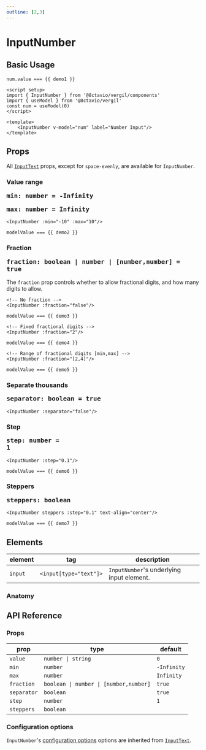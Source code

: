 ```yaml
---
outline: [2,3]
---
```


# InputNumber

<script setup>
import { InputNumber, InputSearch, Btn } from '@8ctavio/vergil/components'
import { onMounted } from 'vue'
import { useModel, toast } from '@8ctavio/vergil'

const demo1 = useModel(0, { shallow: true })
const demo2 = useModel(0, { shallow: true })
const demo3 = useModel(0, { shallow: true })
const demo4 = useModel(0, { shallow: true })
const demo5 = useModel(0, { shallow: true })
const demo6 = useModel(0, { shallow: true })
const demo7 = useModel(0, { shallow: true })
</script>

## Basic Usage

<Demo>
    <div class="col">
        <div class="row center">
            <InputNumber v-model="demo1" label="Number Input"/>
        </div>
        <div class="row center">
            <code>num.value === {{ demo1 }}</code>
        </div>
    </div>
</Demo>

```vue
<script setup>
import { InputNumber } from '@8ctavio/vergil/components'
import { useModel } from '@8ctavio/vergil'
const num = useModel(0)
</script>

<template>
    <InputNumber v-model="num" label="Number Input"/>
</template>
```

## Props

All [`InputText`](/components/form/inputText) props, except for `space-evenly`, are available for `InputNumber`.

### Value range <Badge type="tip"><pre>min: number = -Infinity</pre></Badge> <Badge type="tip"><pre>max: number = Infinity</pre></Badge>

```vue
<InputNumber :min="-10" :max="10"/>
```

<Demo>
    <div class="col">
        <div class="row center">
            <InputNumber v-model="demo2" :min="-10" :max="10"/>
        </div>
        <div class="row center">
            <code>modelValue === {{ demo2 }}</code>
        </div>
    </div>
</Demo>

### Fraction <Badge type="tip"><pre>fraction: boolean | number | [number,number] = true</pre></Badge>

The `fraction` prop controls whether to allow fractional digits, and how many digits to allow.

```vue
<!-- No fraction -->
<InputNumber :fraction="false"/>
```

<Demo>
    <div class="col">
        <div class="row center">
            <InputNumber v-model="demo3" :fraction="false"/>
        </div>
        <div class="row center">
            <code>modelValue === {{ demo3 }}</code>
        </div>
    </div>
</Demo>

```vue
<!-- Fixed fractional digits -->
<InputNumber :fraction="2"/>
```

<Demo>
    <div class="col">
        <div class="row center">
            <InputNumber v-model="demo4" :fraction="2"/>
        </div>
        <div class="row center">
            <code>modelValue === {{ demo4 }}</code>
        </div>
    </div>
</Demo>

```vue
<!-- Range of fractional digits [min,max] -->
<InputNumber :fraction="[2,4]"/>
```

<Demo>
    <div class="col">
        <div class="row center">
            <InputNumber v-model="demo5" :fraction="[2,4]"/>
        </div>
        <div class="row center">
            <code>modelValue === {{ demo5 }}</code>
        </div>
    </div>
</Demo>

### Separate thousands <Badge type="tip"><pre>separator: boolean = true</pre></Badge>

```vue
<InputNumber :separator="false"/>
```

<Demo>
    <InputNumber :separator="false"/>
</Demo>

### Step <Badge type="tip"><pre>step: number = 1</pre></Badge>

```vue
<InputNumber :step="0.1"/>
```

<Demo>
    <div class="col">
        <div class="row center">
            <InputNumber v-model="demo6" :step="0.1"/>
        </div>
        <div class="row center">
            <code>modelValue === {{ demo6 }}</code>
        </div>
    </div>
</Demo>


### Steppers <Badge type="tip"><pre>steppers: boolean</pre></Badge>

```vue
<InputNumber steppers :step="0.1" text-align="center"/>
```

<Demo>
    <div class="col">
        <div class="row center">
            <InputNumber v-model="demo7" steppers :step="0.1" text-align="center"/>
        </div>
        <div class="row center">
            <code>modelValue === {{ demo7 }}</code>
        </div>
    </div>
</Demo>

## Elements

| element | tag | description |
| ---- | ---- | ------- |
| `input` | <code class="vp-code-nowrap"><input[type="text"]></code>| `InputNumber`'s underlying input element. |

### Anatomy

<Demo>
    <Anatomy tag="div" classes="form-field input-text input-number">
        <Anatomy tag="div" classes="form-field-label-wrapper">
            <Anatomy tag="label" classes="form-field-label"/>
            <Anatomy tag="span" classes="form-field-hint"/>
        </Anatomy>
        <Anatomy tag="p" classes="form-field-details form-field-description"/>
        <Anatomy tag="div" classes="input-text-outer">
            <Anatomy tag="Btn" classes="btn"/>
            <Anatomy tag="div" classes="input-text-wrapper">
                <Anatomy tag="Icon" classes="icon"/>
                <Anatomy tag="p"/>
                <Anatomy tag='input[type="text"]'/>
                <Anatomy tag="label"/>
                <Anatomy tag="p"/>
                <Anatomy tag="Icon" classes="icon"/>
            </Anatomy>
            <Anatomy tag="Btn" classes="btn"/>
        </Anatomy>
        <Anatomy tag="p" classes="form-field-details form-field-help"/>
    </Anatomy>
</Demo>

## API Reference

### Props

| prop | type | default |
| ---- | ---- | ------- |
| `value` | `number \| string` | `0` |
| `min` | `number` | `-Infinity` |
| `max` | `number` | `Infinity` |
| `fraction` | `boolean \| number \| [number,number]` | `true` |
| `separator` | `boolean` | `true` |
| `step` | `number` | `1` |
| `steppers` | `boolean` | |

### Configuration options

`InputNumber`'s [configuration options](/configuration) options are inherited from [`InputText`](/components/form/inputText#configuration-options).